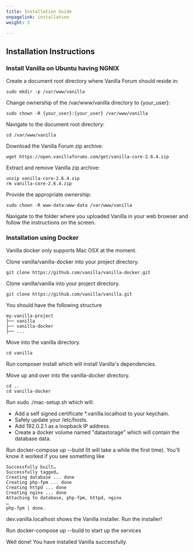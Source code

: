 ```yaml
---
title: Installation Guide
onpagelink: installation
weight: 3

---
```


Installation Instructions
-------------------------

### Install Vanilla on Ubuntu having NGNIX

Create a document root directory where Vanilla Forum should reside in:

 ```
sudo mkdir -p /var/www/vanilla
```

Change ownership of the /var/www/vanilla directory to {your\_user}:

 ```
sudo chown -R {your_user}:{your_user} /var/www/vanilla
```

Navigate to the document root directory:

 ```
cd /var/www/vanilla
```

Download the Vanilla Forum zip archive:

 ```
wget https://open.vanillaforums.com/get/vanilla-core-2.6.4.zip
```

Extract and remove Vanilla zip archive:

 ```
unzip vanilla-core-2.6.4.zip
rm vanilla-core-2.6.4.zip
```

Provide the appropriate ownership:

 ```
sudo chown -R www-data:www-data /var/www/vanilla
```

Navigate to the folder where you uploaded Vanilla in your web browser and follow the instructions on the screen.

### Installation using Docker

Vanilla docker only supports Mac OSX at the moment.

Clone vanilla/vanilla-docker into your project directory.

 ```
git clone https://github.com/vanilla/vanilla-docker.git
```

Clone vanilla/vanilla into your project directory.

 ```
git clone https://github.com/vanilla/vanilla.git
```

You should have the following structure

 ```
my-vanilla-project
├── vanilla
├── vanilla-docker
├── ...
```

Move into the vanilla directory.

 ```
cd vanilla
```

Run composer install which will install Vanilla's dependencies.

Move up and over into the vanilla-docker directory.

 ```
cd ..
cd vanilla-docker
```

Run sudo ./mac-setup.sh which will:

- Add a self signed certificate \*.vanilla.localhost to your keychain.
- Safely update your /etc/hosts.
- Add 192.0.2.1 as a loopback IP address.
- Create a docker volume named "datastorage" which will contain the database data.
 
Run docker-compose up --build (It will take a while the first time). You'll know it worked if you see something like

 ```
Successfully built…
Successfully tagged…
Creating database ... done
Creating php-fpm ... done
Creating httpd ... done
Creating nginx ... done
Attaching to database, php-fpm, httpd, nginx
…
php-fpm | done.
```

dev.vanilla.localhost shows the Vanilla installer. Run the installer!

Run docker-compose up --build to start up the services

Well done! You have installed Vanilla successfully.